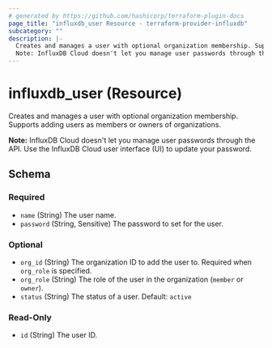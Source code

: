 ```yaml
---
# generated by https://github.com/hashicorp/terraform-plugin-docs
page_title: "influxdb_user Resource - terraform-provider-influxdb"
subcategory: ""
description: |-
  Creates and manages a user with optional organization membership. Supports adding users as members or owners of organizations.
  Note: InfluxDB Cloud doesn't let you manage user passwords through the API. Use the InfluxDB Cloud user interface (UI) to update your password.
---
```


# influxdb_user (Resource)

Creates and manages a user with optional organization membership. Supports adding users as members or owners of organizations.

**Note:** InfluxDB Cloud doesn't let you manage user passwords through the API. Use the InfluxDB Cloud user interface (UI) to update your password.



<!-- schema generated by tfplugindocs -->
## Schema

### Required

- `name` (String) The user name.
- `password` (String, Sensitive) The password to set for the user.

### Optional

- `org_id` (String) The organization ID to add the user to. Required when `org_role` is specified.
- `org_role` (String) The role of the user in the organization (`member` or `owner`).
- `status` (String) The status of a user. Default: `active`

### Read-Only

- `id` (String) The user ID.
